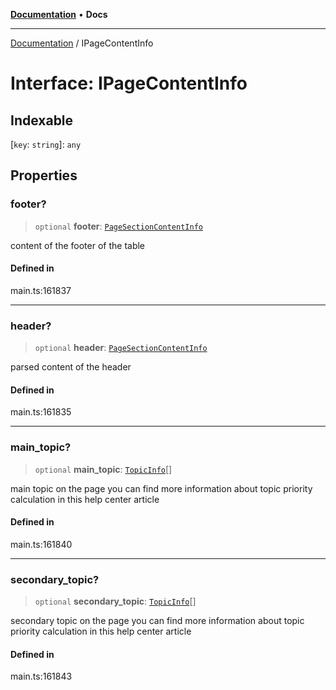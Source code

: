 [**Documentation**](../README.md) • **Docs**

***

[Documentation](../globals.md) / IPageContentInfo

# Interface: IPageContentInfo

## Indexable

 \[`key`: `string`\]: `any`

## Properties

### footer?

> `optional` **footer**: [`PageSectionContentInfo`](../classes/PageSectionContentInfo.md)

content of the footer of the table

#### Defined in

main.ts:161837

***

### header?

> `optional` **header**: [`PageSectionContentInfo`](../classes/PageSectionContentInfo.md)

parsed content of the header

#### Defined in

main.ts:161835

***

### main\_topic?

> `optional` **main\_topic**: [`TopicInfo`](../classes/TopicInfo.md)[]

main topic on the page
you can find more information about topic priority calculation in this help center article

#### Defined in

main.ts:161840

***

### secondary\_topic?

> `optional` **secondary\_topic**: [`TopicInfo`](../classes/TopicInfo.md)[]

secondary topic on the page
you can find more information about topic priority calculation in this help center article

#### Defined in

main.ts:161843
